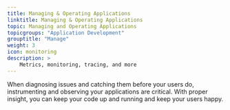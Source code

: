 ```yaml
---
title: Managing & Operating Applications
linktitle: Managing & Operating Applications
topic: Managing and Operating Applications
topicgroups: "Application Development"
grouptitle: "Manage"
weight: 3
icon: monitoring
description: >
    Metrics, monitoring, tracing, and more
---
```


When diagnosing issues and catching them before your users do, instrumenting and observing your applications are critical. With proper insight, you can keep your code up and running and keep your users happy.
